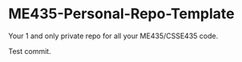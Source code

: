 # ME435-Personal-Repo-Template
Your 1 and only private repo for all your ME435/CSSE435 code.

Test commit.